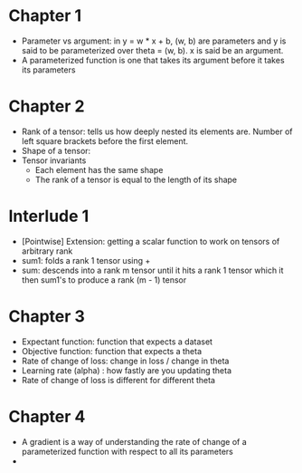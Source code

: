 # Chapter 1
- Parameter vs argument: in y = w * x + b, (w, b) are parameters and y is said
  to be parameterized over theta = (w, b). x is said be an argument.
- A parameterized function is one that takes its argument before it takes its
  parameters

# Chapter 2
- Rank of a tensor: tells us how deeply nested its elements are. Number of left
  square brackets before the first element.
- Shape of a tensor: 
- Tensor invariants
  + Each element has the same shape
  + The rank of a tensor is equal to the length of its shape

# Interlude 1
- [Pointwise] Extension: getting a scalar function to work on tensors of
  arbitrary rank
- sum1: folds a rank 1 tensor using +
- sum: descends into a rank m tensor until it hits a rank 1 tensor which it then
  sum1's to produce a rank (m - 1) tensor

# Chapter 3
- Expectant function: function that expects a dataset
- Objective function: function that expects a theta
- Rate of change of loss: change in loss / change in theta
- Learning rate (alpha) : how fastly are you updating theta
- Rate of change of loss is different for different theta

# Chapter 4
- A gradient is a way of understanding the rate of change of a parameterized
  function with respect to all its parameters
- 
